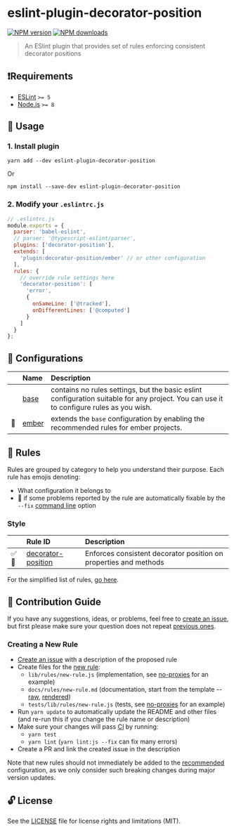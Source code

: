 # eslint-plugin-decorator-position

[![NPM version](https://img.shields.io/npm/v/eslint-plugin-decorator-position.svg?style=flat)](https://npmjs.org/package/eslint-plugin-decorator-position)
[![NPM downloads](https://img.shields.io/npm/dm/eslint-plugin-decorator-position.svg?style=flat)](https://npmjs.org/package/eslint-plugin-decorator-position)

> An ESlint plugin that provides set of rules enforcing consistent decorator positions

## ❗️Requirements

- [ESLint](https://eslint.org/) `>= 5`
- [Node.js](https://nodejs.org/) `>= 8`

## 🚀 Usage

### 1. Install plugin

```shell
yarn add --dev eslint-plugin-decorator-position
```

Or

```shell
npm install --save-dev eslint-plugin-decorator-position
```

### 2. Modify your `.eslintrc.js`

```javascript
// .eslintrc.js
module.exports = {
  parser: 'babel-eslint',
  // parser: '@typescript-eslint/parser',
  plugins: ['decorator-position'],
  extends: [
    'plugin:decorator-position/ember' // or other configuration
  ],
  rules: {
    // override rule settings here
    'decorator-position': [
      'error',
      {
        onSameLine: ['@tracked'],
        onDifferentLines: ['@computed']
      }
    ]
  }
};
```

## 🧰 Configurations

|    | Name | Description |
|:---|:-----|:------------|
| | [base](./lib/config/base.js) | contains no rules settings, but the basic eslint configuration suitable for any project. You can use it to configure rules as you wish. |
| :hamster: | [ember](./lib/ember-rules.js) | extends the `base` configuration by enabling the recommended rules for ember projects. |

## 🍟 Rules

Rules are grouped by category to help you understand their purpose. Each rule has emojis denoting:

- What configuration it belongs to
- :wrench: if some problems reported by the rule are automatically fixable by the `--fix` [command line](https://eslint.org/docs/user-guide/command-line-interface#fixing-problems) option

<!--RULES_TABLE_START-->

### Style

|    | Rule ID | Description |
|:---|:--------|:------------|
| :white_check_mark::wrench: | [decorator-position](./docs/rules/decorator-position.md) | Enforces consistent decorator position on properties and methods |

<!--RULES_TABLE_END-->

For the simplified list of rules, [go here](./lib/index.js).

## 🍻 Contribution Guide

If you have any suggestions, ideas, or problems, feel free to [create an issue](https://github.com/NullVoxPopuli/eslint-plugin-decorator-position/issues/new), but first please make sure your question does not repeat [previous ones](https://github.com/NullVoxPopuli/eslint-plugin-decorator-position/issues).

### Creating a New Rule

- [Create an issue](https://github.com/NullVoxPopuli/eslint-plugin-decorator-position/issues/new) with a description of the proposed rule
- Create files for the [new rule](https://eslint.org/docs/developer-guide/working-with-rules):
  - `lib/rules/new-rule.js` (implementation, see [no-proxies](lib/rules/no-proxies.js) for an example)
  - `docs/rules/new-rule.md` (documentation, start from the template -- [raw](https://raw.githubusercontent.com/NullVoxPopuli/eslint-plugin-decorator-position/master/docs/rules/_TEMPLATE_.md), [rendered](docs/rules/_TEMPLATE_.md))
  - `tests/lib/rules/new-rule.js` (tests, see [no-proxies](tests/lib/rules/no-proxies.js) for an example)
- Run `yarn update` to automatically update the README and other files (and re-run this if you change the rule name or description)
- Make sure your changes will pass [CI](.travis.yml) by running:
  - `yarn test`
  - `yarn lint` (`yarn lint:js --fix` can fix many errors)
- Create a PR and link the created issue in the description

Note that new rules should not immediately be added to the [recommended](./lib/recommended-rules.js) configuration, as we only consider such breaking changes during major version updates.

## 🔓 License

See the [LICENSE](LICENSE.md) file for license rights and limitations (MIT).
